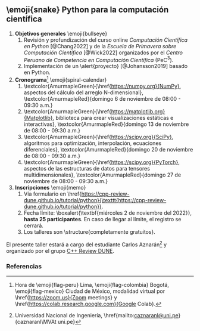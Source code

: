 ## \emoji{snake} Python para la computación científica

1. **Objetivos generales** \emoji{bullseye}
   1. Revisión y profundización del curso online
   *Computación Científica en Python* [@Chang2022] y de la
   *Escuela de Primavera sobre Computación Científica* [@Wick2022]
   organizados por el
   *Centro Peruano de Competencia en Computación Científica*
   (PeC$^3$).
   2. Implementación de un \alert{proyecto} [@Johansson2019] basado
   en Python.
2. **Cronograma**[^1] \emoji{spiral-calendar}
   1. \textcolor{AmurmapleGreen}{\href{https://numpy.org}{NumPy}, aspectos del cálculo del arreglo N-dimensional},
   \textcolor{AmurmapleRed}{domingo 6 de noviembre de 08:00 - 09:30 a.m.}
   1. \textcolor{AmurmapleGreen}{\href{https://matplotlib.org}{Matplotlib}, biblioteca para crear visualizaciones estáticas e interactivas},
   \textcolor{AmurmapleRed}{domingo 13 de noviembre de 08:00 - 09:30 a.m.}
   1. \textcolor{AmurmapleGreen}{\href{https://scipy.org}{SciPy}, algoritmos para optimización, interpolación, ecuaciones diferenciales},
   \textcolor{AmurmapleRed}{domingo 20 de noviembre de 08:00 - 09:30 a.m.}
   1. \textcolor{AmurmapleGreen}{\href{https://scipy.org}{PyTorch}, aspectos de las estructuras de datos para tensores multidimensionales},
   \textcolor{AmurmapleRed}{domingo 27 de noviembre de 08:00 - 09:30 a.m.}
3. **Inscripciones** \emoji{memo}
   1. Vía formulario en
   \href{https://cpp-review-dune.github.io/tutorial/python}{\texttt{https://cpp-review-dune.github.io/tutorial/python}}.
   1. Fecha límite: \boxalert{\textbf{miércoles 2 de noviembre del 2022}}, **hasta 25 participantes**.
   En caso de llegar al límite, el registro se cerrará.
   1. Los talleres son \structure{completamente gratuitos}.

El presente taller estará a cargo del estudiante Carlos Aznarán[^2] y
organizado por el grupo
[C++ Review DUNE](https://github.com/cpp-review-dune).

### Referencias

[^1]: Hora de \emoji{flag-peru} Lima, \emoji{flag-colombia} Bogotá, \emoji{flag-mexico} Ciudad de México, modalidad virtual por \href{https://zoom.us}{Zoom meetings} y \href{https://colab.research.google.com}{Google Colab}.
[^2]: Universidad Nacional de Ingeniería,
\href{mailto:caznaranl@uni.pe}{caznaranl\MVAt uni.pe}

<!--
Actividades:

- Invitación al grupo de telegram en la primera sesión.
- Mostrar ejemplos de los métodos disponibles, tipos de datos
- Manejo de clases, excepciones, archivos.
- Probar otros software como dea.II, Dolfinx o Dune en python para la resolución de ecuaciones.
- https://pythontutor.com
Temas:

1. Fundamentos de la computadora
2. Estudio de la programación orientada a objetos [https://docs.python.org/es/3/tutorial/classes.html](https://docs.python.org/es/3/tutorial/classes.html)
3. Manejo de errores y excepciones [https://docs.python.org/es/3/tutorial/errors.html](https://docs.python.org/es/3/tutorial/errors.html)
4. Manipulación de archivos [https://docs.python.org/es/3/tutorial/inputoutput.html](https://docs.python.org/es/3/tutorial/inputoutput.html)
5. Tipos de datos en Python

Reuniones:
- Hacer host a otra persona distinta de la que comparte.
- Enable waiting room, habilitar sonido.
- Tener un link de meet
- No se ofrece un certificado o constancia porque se trata de un grupo de estudio.
- Asistencia libre, clases grabadas si se permite.

Formulario:
- Nombre
- Correo
- Especialidad
- Institución

Post formulario: 

1. Herramientas opcionales para mejorar la interacción
2. Canal de Telegram Repaso de Python Pec3.
3. GitHub Discussions. (se requiere una cuenta de GitHub)
4. Google Colab (no se requiere la instalación)
5. GitHub classroom (para los ejercicios de práctica)
6. logo
7. Pedir confirmación de recepción de link
-->